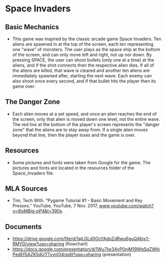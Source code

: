 # Space Invaders

##  Basic Mechanics
* This game was inspired by the classic arcade game Space Invaders. Ten aliens are spawned in at the top of the screen, each ten representing one "wave" of monsters. The user plays as the space ship at the bottom of the screen, and can only move left and right, not up nor down. By pressing SPACE, the user can shoot bullets (only one at a time) at the aliens, and if the shot connects then the respective alien dies. If all of the aliens are killed, that wave is cleared and another ten aliens are immediately spawned after, starting the next wave. Each enemy can also shoot once every second, and if that bullet hits the player then its game over. 
##  The Danger Zone
* Each alien moves at a set speed, and once an alien reaches the end of the screen, only that alien is moved down one level, not the entire wave. The red line at the bottom of the player's screen represents the "danger zone" that the aliens are to stay away from. If a single alien moves beyond that line, then the player loses and the game is over. 

##  Resources
* Some pictures and fonts were taken from Google for the game. The pictures and fonts are located in the resources folder of the Space_Invaders file.

##  MLA Sources
* Tim, Tech With. “Pygame Tutorial #1 - Basic Movement and Key Presses.” YouTube, YouTube, 7 Nov. 2017, www.youtube.com/watch?v=i6xMBig-pP4&t=390s.

##  Documents
* https://drive.google.com/file/d/1ajLGLd0OcYAdoZdRwu6guQ4bjx1-RMYD/view?usp=sharing (flowchart)
* https://docs.google.com/presentation/d/1Wu7Iw34vP0njM19WgSqZWhiPedEfSAZK5dUTTvynI34/edit?usp=sharing (presentation)
